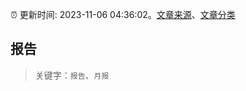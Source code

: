 :alarm_clock: 更新时间: 2023-11-06 04:36:02。[文章来源](/README.md)、[文章分类](/TAGS.md)

## 报告


> 关键字：`报告`、`月报`



